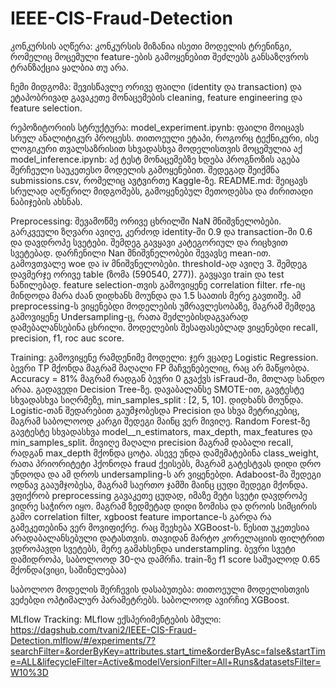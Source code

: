 # IEEE-CIS-Fraud-Detection

კონკურსის აღწერა: კონკურსის მიზანია ისეთი მოდელის ტრენინგი, რომელიც მოცემული feature-ების გამოყენებით შეძლებს განსაზღვროს ტრანზაქცია ყალბია თუ არა.

ჩემი მიდგომა: შევისწავლე ორივე ფაილი (identity და transaction) და ეტაპობრივად გავაკეთე მონაცემების cleaning, feature engineering და feature selection. 

რეპოზიტორიის სტრუქტურა: 
model_experiment.ipynb: ფაილი მოიცავს სრულ ანალიტიკურ პროცესს. თითოეული ეტაპი, როგორც ტექნიკური, ისე ლოგიკური თვალსაზრისით სხვადასხვა მოდელისთვის მოცემულია აქ
model_inference.ipynb: აქ ტესტ მონაცემებზე ხდება პროგნოზის აგება შერჩეული საუკეთესო მოდელის გამოყენებით. შედეგად შეიქმნა submissions.csv, რომელიც ავტვირთე Kaggle-ზე. 
README.md: შეიცავს სრულად აღწერილ მიდგომებს, გამოყენებულ მეთოდებსა და ძირითადი ნაბიჯების ახსნას.

Preprocessing: შევამოწმე ორივე ცხრილში NaN მნიშვნელობები. გარკვეული ზღვარი ავიღე, კერძოდ identity-ში 0.9 და transaction-ში 0.6 და დავდროპე სვეტები. შემდეგ გავყავი კატეგორიულ და რიცხვით სვეტებად. დარჩენილი Nan მნიშვნელობები შევავსე mean-ით.  გამოვთვალე woe და iv მნიშვნელობები. threshold-ად ავიღე 3. შემდეგ დავმერჯე ორივე table (ზომა (590540, 277)). გავყავი train და test ნაწილებად. feature selection-თვის გამოვიყენე correlation filter. rfe-იც მინდოდა მარა ძაან დიდხანს მოუნდა და 1.5 საათის მერე გავთიშე. ამ preprocessing-ს ვიყენებდი მოდელების უმრავლესობაზე, მაგრამ შემდეგ გამოვიყენე Undersampling-ც, რათა შეძლებისდაგვარად დამებალანსებინა ცხრილი. მოდელების შესაფასებლად ვიყენებდი recall, precision, f1, roc auc score.

Training: გამოვიყენე რამდენიმე მოდელი:
ჯერ ვცადე Logistic Regression. ბევრი TP მქონდა მაგრამ მაღალი FP მაჩვენებელიც, რაც არ მაწყობდა. Accuracy = 81% მაგრამ რადგან ბევრი 0 გვაქვს isFraud-ში, მთლად სანდო არაა. 
გადავედი Decision Tree-ზე. დავაბალანსე SMOTE-ით, გავტესტე სხვადასხვა სიღრმეზე, min_samples_split : [2, 5, 10]. დიდხანს მოუნდა. Logistic-თან შედარებით გაუმჯობესდა Precision და სხვა მეტრიკებიც, მაგრამ საბოლოოდ კარგი შედეგი მაინც ვერ მივიღე. 
Random Forest-ზე გავტესტე სხვადასხვა model__n_estimators, max_depth, max_features და min_samples_split. მივიღე მაღალი precision მაგრამ დაბალი recall, რადგან max_depth მქონდა ცოტა. ასევე უნდა დამემატებინა class_weight, რათა პრიორიტეტი ჰქონოდა fraud ქეისებს, მაგრამ გატესტვას დიდი დრო უნდოდა და ამ დროს undersampling-ს არ ვიყენებდი. 
Adaboost-მა შედეგი ოდნავ გააუმჯობესა, მაგრამ საერთო ჯამში მაინც ცუდი შედეგი მქონდა. ვფიქრობ preprocessing გავაკეთე ცუდად, იმაზე მეტი სვეტი დავდროპე ვიდრე საჭირო იყო. მაგრამ ზედმეტად დიდი ზომისა და დროის სიმცირის გამო correlation filter, xgboost feature importance-ს გარდა რა გამეკეთებინა ვერ მოვიფიქრე.
რაც შეეხება XGBoost-ს. წესით უკეთესია არადაბალანსებული დატასთვის. თავიდან მარტო კორელაციის ფილტრით ვდროპავდი სვეტებს, მერე გამახსენდა understampling. ბევრი სვეტი დამიდროპა, საბოლოოდ 30-ღა დამრჩა. train-ზე f1 score საშუალოდ 0.65 მქონდა(ვიცი, საშინელებაა)

საბოლოო მოდელის შერჩევის დასაბუთება: თითოეული მოდელისთვის ვეძებდი ოპტიმალურ პარამეტრებს. საბოლოოდ ავირჩიე XGBoost. 

MLflow Tracking: MLflow ექსპერიმენტების ბმული: https://dagshub.com/tvani2/IEEE-CIS-Fraud-Detection.mlflow/#/experiments/7?searchFilter=&orderByKey=attributes.start_time&orderByAsc=false&startTime=ALL&lifecycleFilter=Active&modelVersionFilter=All+Runs&datasetsFilter=W10%3D
